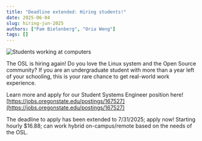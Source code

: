 ```yaml
---
title: "Deadline extended: Hiring students!"
date: 2025-06-04
slug: hiring-jun-2025
authors: ["Pam Bielenberg", "Oria Weng"]
tags: []
---
```


![Students working at computers](/images/osl-students-2018.jpg)

The OSL is hiring again! Do you love the Linux system and the Open Source community? If you are an undergraduate
student with more than a year left of your schooling, this is your rare chance to get real-world work experience.

Learn more and apply for our Student Systems Engineer position here! [https://jobs.oregonstate.edu/postings/167527](https://jobs.oregonstate.edu/postings/167527)

The deadline to apply has been extended to 7/31/2025; apply now! Starting hourly $16.88; can work hybrid on-campus/remote based on the needs of the OSL.
